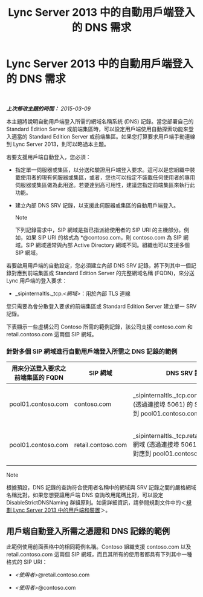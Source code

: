 ﻿---
title: Lync Server 2013 中的自動用戶端登入的 DNS 需求
TOCTitle: Lync Server 2013 中的自動用戶端登入的 DNS 需求
ms:assetid: 3bcd4bb3-a022-4ffa-b005-1a95ad2b1796
ms:mtpsurl: https://technet.microsoft.com/zh-tw/library/Gg425884(v=OCS.15)
ms:contentKeyID: 49290651
ms.date: 08/10/2015
mtps_version: v=OCS.15
ms.translationtype: HT
---

# Lync Server 2013 中的自動用戶端登入的 DNS 需求

 

_**上次修改主題的時間：** 2015-03-09_

本主題將說明自動用戶端登入所需的網域名稱系統 (DNS) 記錄。當您部署自己的 Standard Edition Server 或前端集區時，可以設定用戶端使用自動探索功能來登入適當的 Standard Edition Server 或前端集區。如果您打算要求用戶端手動連線到 Lync Server 2013，則可以略過本主題。

若要支援用戶端自動登入，您必須：

  - 指定單一伺服器或集區，以分送和驗證用戶端登入要求。這可以是您組織中裝載使用者的現有伺服器或集區，或者，您也可以指定不裝載任何使用者的專用伺服器或集區做為此用途。若要達到高可用性，建議您指定前端集區來執行此功能。

  - 建立內部 DNS SRV 記錄，以支援此伺服器或集區的自動用戶端登入。
    
    > [!NOTE]  
    > 下列記錄需求中，SIP 網域是指已指派給使用者的 SIP URI 的主機部分。例如，如果 SIP URI 的格式為 *@contoso.com，則 contoso.com 為 SIP 網域。SIP 網域通常與內部 Active Directory 網域不同。組織也可以支援多個 SIP 網域。
    


若要啟用用戶端的自動設定，您必須建立內部 DNS SRV 記錄，將下列其中一個記錄對應到前端集區或 Standard Edition Server 的完整網域名稱 (FQDN)，來分送 Lync 用戶端的登入要求：

  - \_sipinternaltls.\_tcp.*\<網域\>*：用於內部 TLS 連線

您只需要為會分散登入要求的前端集區或 Standard Edition Server 建立單一 SRV 記錄。

下表顯示一些虛構公司 Contoso 所需的範例記錄，該公司支援 contoso.com 和 retail.contoso.com 這兩個 SIP 網域。

### 針對多個 SIP 網域進行自動用戶端登入所需之 DNS 記錄的範例

<table>
<colgroup>
<col style="width: 33%" />
<col style="width: 33%" />
<col style="width: 33%" />
</colgroup>
<thead>
<tr class="header">
<th>用來分送登入要求之前端集區的 FQDN</th>
<th>SIP 網域</th>
<th>DNS SRV 記錄</th>
</tr>
</thead>
<tbody>
<tr class="odd">
<td><p>pool01.contoso.com</p></td>
<td><p>contoso.com</p></td>
<td><p>_sipinternaltls._tcp.contoso.com 網域 (透過連接埠 5061) 的 SRV 記錄，對應到 pool01.contoso.com</p></td>
</tr>
<tr class="even">
<td><p>pool01.contoso.com</p></td>
<td><p>retail.contoso.com</p></td>
<td><p>_sipinternaltls._tcp.retail.contoso.com 網域 (透過連接埠 5061) 的 SRV 記錄，對應到 pool01.contoso.com</p></td>
</tr>
</tbody>
</table>


> [!NOTE]  
> 根據預設，DNS 記錄的查詢符合使用者名稱中的網域與 SRV 記錄之間的嚴格網域名稱比對。如果您想要讓用戶端 DNS 查詢改用尾碼比對，可以設定 DisableStrictDNSNaming 群組原則。如需詳細資訊，請參閱規劃文件中的＜<a href="lync-server-2013-planning-for-clients-and-devices.md">規劃 Lync Server 2013 中的用戶端和裝置</a>＞。



## 用戶端自動登入所需之憑證和 DNS 記錄的範例

此範例使用前面表格中的相同範例名稱。Contoso 組織支援 contoso.com 以及 retail.contoso.com 這兩個 SIP 網域，而且其所有的使用者都具有下列其中一種格式的 SIP URI：

  - *\<使用者\>*@retail.contoso.com

  - *\<使用者\>*@contoso.com

